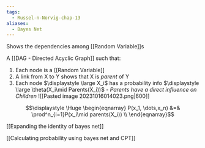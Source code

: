 ```yaml
---
tags:
  - Russel-n-Norvig-chap-13
aliases:
  - Bayes Net
---
```

Shows the dependencies among [[Random Variable]]s

A [[DAG - Directed Acyclic Graph]] such that:
1. Each node is a [[Random Variable]]
2. A link from X to Y shows that X is *parent* of Y
3. Each node $\displaystyle \large X_i$ has a probability info $\displaystyle \large \theta(X_i\mid Parents(X_i))$ - *Parents have a direct influence on Children*
![[Pasted image 20231016014023.png|600]]


$$\displaystyle \Huge \begin{eqnarray} 
P(x_1, \dots,x_n) 
&=& \prod^n_{i=1}P(x_i\mid parents(X_i)) \\
\end{eqnarray}$$

[[Expanding the identity of bayes net]]

[[Calculating probability using bayes net and CPT]]
